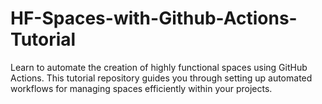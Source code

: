 # HF-Spaces-with-Github-Actions-Tutorial
Learn to automate the creation of highly functional spaces using GitHub Actions. This tutorial repository guides you through setting up automated workflows for managing spaces efficiently within your projects.

